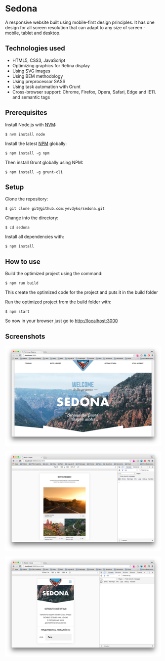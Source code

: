 Sedona
======

A responsive website built using mobile-first design principles. It has one design for all screen resolution that can adapt to any size of screen - mobile, tablet and desktop.

Technologies used
-----------------

- HTML5, CSS3, JavaScript
- Optimizing graphics for Retina display
- Using SVG images
- Using BEM methodology
- Using preprocessor SASS
- Using task automation with Grunt
- Cross-browser support: Chrome, Firefox, Opera, Safari, Edge and IE11. and semantic tags

Prerequisites
-------------

Install Node.js with [NVM](https://github.com/creationix/nvm):

    $ nvm install node

Install the latest [NPM](https://www.npmjs.com/) globally:

    $ npm install -g npm

Then install Grunt globally using NPM:

    $ npm install -g grunt-cli

Setup
-----

Clone the repository:

    $ git clone git@github.com:yevdyko/sedona.git

Change into the directory:

    $ cd sedona

Install all dependencies with:

    $ npm install

How to use
----------

Build the optimized project using the command:

    $ npm run build

This create the optimized code for the project and puts it in the build folder

Run the optimized project from the build folder with:

    $ npm start

So now in your browser just go to [http://localhost:3000](http://localhost:3000)

Screenshots
-----------

![Desktop](doc/images/sedona_desktop.png)

![Desktop](doc/images/sedona_tablet.png)

![Desktop](doc/images/sedona_mobile.png)

